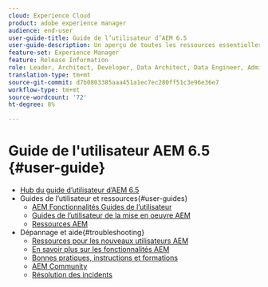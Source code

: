 ```yaml
---
cloud: Experience Cloud
product: adobe experience manager
audience: end-user
user-guide-title: Guide de l’utilisateur d’AEM 6.5
user-guide-description: Un aperçu de toutes les ressources essentielles pour comprendre, installer, gérer et utiliser l'AEM 6.5
feature-set: Experience Manager
feature: Release Information
role: Leader, Architect, Developer, Data Architect, Data Engineer, Administrator, Business Practitioner
translation-type: tm+mt
source-git-commit: d7b0803385aaa451a1ec7ec280ff51c3e96e36e7
workflow-type: tm+mt
source-wordcount: '72'
ht-degree: 8%

---
```



# Guide de l&#39;utilisateur AEM 6.5 {#user-guide}

+ [Hub du guide d’utilisateur d’AEM 6.5](home.md)
+ Guides de l’utilisateur et ressources{#user-guides}
   + [AEM Fonctionnalités Guides de l’utilisateur](capabilities.md)
   + [Guides de l’utilisateur de la mise en oeuvre AEM](implementation.md)
   + [Ressources AEM](resources.md)
+ Dépannage et aide{#troubleshooting}
   + [Ressources pour les nouveaux utilisateurs AEM](new.md)
   + [En savoir plus sur les fonctionnalités AEM](learn.md)
   + [Bonnes pratiques, instructions et formations](best-practice.md)
   + [AEM Community](community.md)
   + [Résolution des incidents](troubleshooting.md)
